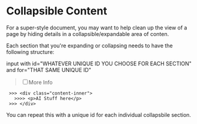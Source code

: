 # Collapsible Content

For a super-style document, you may want to help clean up the view of a page by hiding details in a collapsible/expandable area of conten.

Each section that you're expanding or collapsing needs to have the following structure:

input with id="WHATEVER UNIQUE ID YOU CHOOSE FOR EACH SECTION"
and for="THAT SAME UNIQUE ID"
> <div class="wrap-collabsible"><input id="AI-Partners" class="toggle" type="checkbox" /><label class="lbl-toggle" for="AI-Partners">More Info</label>
  
  >> <div class="collapsible-content">
     >>> <div class="content-inner">
       >>>> <p>AI Stuff here</p>
     >>> </div>
  >> </div>
> </div>

You can repeat this with a unique id for each individual collapsbile section.
